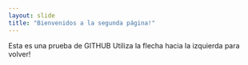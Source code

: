 ```yaml
---
layout: slide
title: "Bienvenidos a la segunda página!"
---
```

Esta es una prueba de GITHUB
Utiliza la flecha hacia la izquierda para volver!

